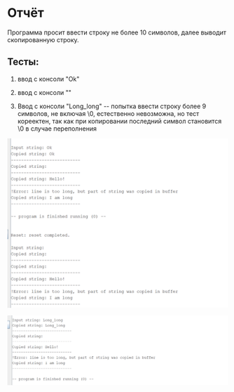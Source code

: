 # Отчёт

Программа просит ввести строку не более 10 символов, далее выводит скопированную строку.

## Тесты:
1. ввод с консоли "Ok"

2. ввод с консоли ""

3. Ввод с консоли "Long_long" -- попытка ввести строку более 9 символов, не включая \0, естественно невозможна, но тест кореектен, так 
как при копировании последний символ становится \0 в случае переполнения

 ![Alt text](images/image-2.png)

 ![Alt text](images/image-3.png)